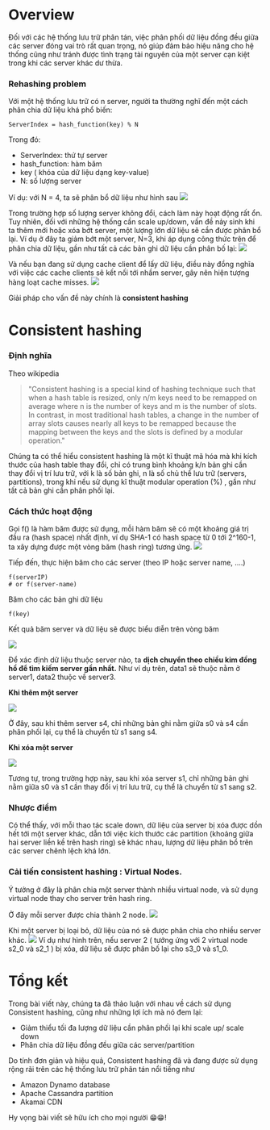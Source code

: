 # Overview
Đối với các hệ thống lưu trữ phân tán, việc phân phối dữ liệu đồng đều giữa các server đóng vai trò rất quan trọng, nó giúp đảm bảo hiệu năng cho hệ thống cũng như tránh được tình trạng tài nguyên của một server cạn kiệt trong khi các server khác dư thừa.
### Rehashing problem
Với một hệ thống lưu trữ có n server, người ta thường nghĩ đến một cách phân chia dữ liệu khá phổ biến:
```
ServerIndex = hash_function(key) % N
```
Trong đó:
* ServerIndex: thứ tự server
* hash_function: hàm băm
* key ( khóa của dữ liệu dạng key-value)
* N: số lượng server

Ví dụ: với N = 4, ta sẽ phân bổ dữ liệu như hình sau
![](https://images.viblo.asia/05a64d4a-d381-4ec9-9f90-cee18c186af4.png)

Trong trường hợp số lượng server không đổi, cách làm này hoạt động rất ổn.
Tuy nhiên, đối với những hệ thống cần scale up/down, vấn đề nảy sinh khi ta thêm mới hoặc xóa bớt server, một lượng lớn dữ liệu sẽ cần được phân bổ lại. Ví dụ ở đây ta giảm bớt một server, N=3, khi áp dụng công thức trên để phân chia dữ liệu, gần như tất cả các bản ghi dữ liệu cần phân bố lại: 
![](https://images.viblo.asia/ede0aefe-1954-426f-9d37-308606635010.png)

Và nếu bạn đang sử dụng cache client để lấy dữ liệu, điều này đồng nghĩa với việc các cache clients sẽ kết nối tới nhầm server, gây nên hiện tượng hàng loạt cache misses.
![](https://images.viblo.asia/50cc2d0c-49f1-43c4-8b05-d70030303ace.png)

Giải pháp cho vấn đề này chính là **consistent hashing**
# Consistent hashing
### Định nghĩa
Theo wikipedia
> "Consistent hashing is a special kind of hashing technique such that when a hash table is resized, only n/m keys need to be remapped on average where n is the number of keys and m is the number of slots. In contrast, in most traditional hash tables, a change in the number of array slots causes nearly all keys to be remapped because the mapping between the keys and the slots is defined by a modular operation."

Chúng ta có thể hiểu consistent hashing là một kĩ thuật mã hóa mà khi kích thước của hash table thay đổi, chỉ có trung bình khoảng k/n bản ghi cần thay đổi vị trí lưu trữ, với k là số bản ghi, n là số chủ thể lưu trữ (servers, partitions), trong khi nếu sử dụng kĩ thuật modular operation (%) , gần như tất cả bản ghi cần phân phối lại.

### Cách thức hoạt động
Gọi f() là hàm băm được sử dụng, mỗi hàm băm sẽ có một khoảng giá trị đầu ra (hash space) nhất định, ví dụ SHA-1 có hash space từ 0 tới 2^160-1, ta xây dựng được một vòng băm (hash ring) tương ứng.
![](https://images.viblo.asia/d6d68581-316d-4cc1-9d09-3e0bc40239ef.png)

Tiếp đến, thực hiện băm cho các server (theo IP hoặc server name, ....)
```
f(serverIP)
# or f(server-name)
```
Băm cho các bản ghi dữ liệu
```
f(key)
```
Kết quả băm server và dữ liệu sẽ được biểu diễn trên vòng băm 

![](https://images.viblo.asia/2332e37a-07a3-4de1-9098-3950a3215cca.png)

Để xác định dữ liệu thuộc server nào, ta **dịch chuyển theo chiều kim đồng hồ để tìm kiếm server gần nhất.**
Như ví dụ trên, data1 sẽ thuộc nằm ở server1, data2 thuộc về server3.

**Khi thêm một server**

![](https://images.viblo.asia/c5871613-9263-4e8e-8cab-e6c4a3eb1f20.png)

Ở đây, sau khi thêm server s4, chỉ những bản ghi nằm giữa s0 và s4 cần phân phối lại, cụ thể là chuyển từ s1 sang s4.

**Khi xóa một server**

![](https://images.viblo.asia/48388d33-a4e1-418e-908f-51093565b427.png)

Tương tự, trong trường hợp này, sau khi xóa server s1, chỉ những bản ghi nằm giữa s0 và s1 cần thay đổi vị trí lưu trữ, cụ thể là chuyển từ s1 sang s2.

### Nhược điểm
Có thể thấy, với mỗi thao tác scale down, dữ liệu của server bị xóa được dồn hết tới một server khác, dẫn tới việc kích thước các partition (khoảng giữa hai server liền kề trên hash ring) sẽ khác nhau, lượng dữ liệu phân bổ trên các server chênh lệch khá lớn.
 
### Cải tiến consistent hashing : Virtual Nodes.
Ý tưởng ở đây là phân chia một server thành nhiều virtual node, và sử dụng virtual node thay cho server trên hash ring.

Ở đây mỗi server được chia thành 2 node.
![](https://images.viblo.asia/3c2f14b1-42ca-446d-9a9b-bd75fe27c8c0.png)

Khi một server bị loại bỏ, dữ liệu của nó sẽ được phân chia cho nhiều server khác.
![](https://images.viblo.asia/b94a459c-124b-46cc-91f5-60ebdb1cd1e7.png)
Ví dụ như hình trên, nếu server 2 ( tướng ứng với 2 virtual node s2_0 và s2_1 ) bị xóa, dữ liệu sẽ được phân bố lại cho s3_0 và s1_0.


# Tổng kết
Trong bài viết này, chúng ta đã thảo luận với nhau về cách sử dụng Consistent hashing, cũng như những lợi ích mà nó đem lại:
* Giảm thiểu tối đa lượng dữ liệu cần phân phối lại khi scale up/ scale down
* Phân chia dữ liệu đồng đều giữa các server/partition

Do tính đơn giản và hiệu quả, Consistent hashing đã và đang được sử dụng rộng rãi trên các hệ thống lưu trữ phân tán nổi tiếng như
* Amazon Dynamo database
* Apache Cassandra partition
* Akamai CDN

Hy vọng bài viết sẽ hữu ích cho mọi người 😁😁!